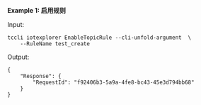 **Example 1: 启用规则**



Input: 

```
tccli iotexplorer EnableTopicRule --cli-unfold-argument  \
    --RuleName test_create
```

Output: 
```
{
    "Response": {
        "RequestId": "f92406b3-5a9a-4fe8-bc43-45e3d794bb68"
    }
}
```

